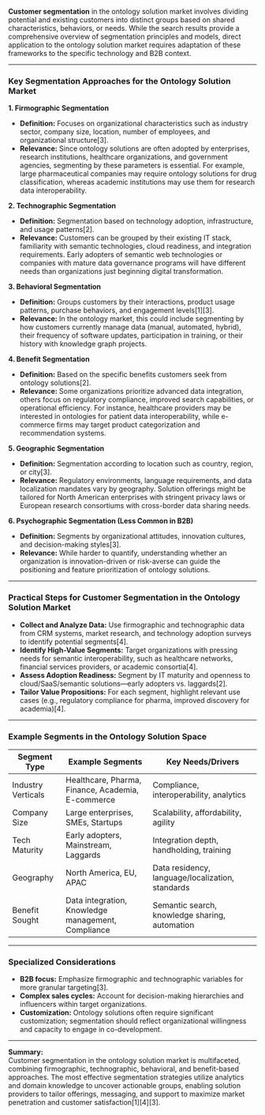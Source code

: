 **Customer segmentation** in the ontology solution market involves dividing potential and existing customers into distinct groups based on shared characteristics, behaviors, or needs. While the search results provide a comprehensive overview of segmentation principles and models, direct application to the ontology solution market requires adaptation of these frameworks to the specific technology and B2B context.

---

### Key Segmentation Approaches for the Ontology Solution Market

**1. Firmographic Segmentation**
- **Definition:** Focuses on organizational characteristics such as industry sector, company size, location, number of employees, and organizational structure[3].
- **Relevance:** Since ontology solutions are often adopted by enterprises, research institutions, healthcare organizations, and government agencies, segmenting by these parameters is essential. For example, large pharmaceutical companies may require ontology solutions for drug classification, whereas academic institutions may use them for research data interoperability.

**2. Technographic Segmentation**
- **Definition:** Segmentation based on technology adoption, infrastructure, and usage patterns[2].
- **Relevance:** Customers can be grouped by their existing IT stack, familiarity with semantic technologies, cloud readiness, and integration requirements. Early adopters of semantic web technologies or companies with mature data governance programs will have different needs than organizations just beginning digital transformation.

**3. Behavioral Segmentation**
- **Definition:** Groups customers by their interactions, product usage patterns, purchase behaviors, and engagement levels[1][3].
- **Relevance:** In the ontology market, this could include segmenting by how customers currently manage data (manual, automated, hybrid), their frequency of software updates, participation in training, or their history with knowledge graph projects.

**4. Benefit Segmentation**
- **Definition:** Based on the specific benefits customers seek from ontology solutions[2].
- **Relevance:** Some organizations prioritize advanced data integration, others focus on regulatory compliance, improved search capabilities, or operational efficiency. For instance, healthcare providers may be interested in ontologies for patient data interoperability, while e-commerce firms may target product categorization and recommendation systems.

**5. Geographic Segmentation**
- **Definition:** Segmentation according to location such as country, region, or city[3].
- **Relevance:** Regulatory environments, language requirements, and data localization mandates vary by geography. Solution offerings might be tailored for North American enterprises with stringent privacy laws or European research consortiums with cross-border data sharing needs.

**6. Psychographic Segmentation (Less Common in B2B)**
- **Definition:** Segments by organizational attitudes, innovation cultures, and decision-making styles[3].
- **Relevance:** While harder to quantify, understanding whether an organization is innovation-driven or risk-averse can guide the positioning and feature prioritization of ontology solutions.

---

### Practical Steps for Customer Segmentation in the Ontology Solution Market

- **Collect and Analyze Data:** Use firmographic and technographic data from CRM systems, market research, and technology adoption surveys to identify potential segments[4].
- **Identify High-Value Segments:** Target organizations with pressing needs for semantic interoperability, such as healthcare networks, financial services providers, or academic consortia[4].
- **Assess Adoption Readiness:** Segment by IT maturity and openness to cloud/SaaS/semantic solutions—early adopters vs. laggards[2].
- **Tailor Value Propositions:** For each segment, highlight relevant use cases (e.g., regulatory compliance for pharma, improved discovery for academia)[4].

---

### Example Segments in the Ontology Solution Space

| Segment Type                 | Example Segments                                            | Key Needs/Drivers                                |
|------------------------------|------------------------------------------------------------|--------------------------------------------------|
| Industry Verticals           | Healthcare, Pharma, Finance, Academia, E-commerce          | Compliance, interoperability, analytics          |
| Company Size                 | Large enterprises, SMEs, Startups                          | Scalability, affordability, agility              |
| Tech Maturity                | Early adopters, Mainstream, Laggards                       | Integration depth, handholding, training         |
| Geography                    | North America, EU, APAC                                    | Data residency, language/localization, standards |
| Benefit Sought               | Data integration, Knowledge management, Compliance          | Semantic search, knowledge sharing, automation   |

---

### Specialized Considerations

- **B2B focus:** Emphasize firmographic and technographic variables for more granular targeting[3].
- **Complex sales cycles:** Account for decision-making hierarchies and influencers within target organizations.
- **Customization:** Ontology solutions often require significant customization; segmentation should reflect organizational willingness and capacity to engage in co-development.

---

**Summary:**  
Customer segmentation in the ontology solution market is multifaceted, combining firmographic, technographic, behavioral, and benefit-based approaches. The most effective segmentation strategies utilize analytics and domain knowledge to uncover actionable groups, enabling solution providers to tailor offerings, messaging, and support to maximize market penetration and customer satisfaction[1][4][3].